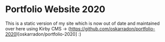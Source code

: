 # Portfolio Website 2020

This is a static version of my site which is now out of date and maintained over here using Kirby CMS -> (https://github.com/oskarradon/portfolio-2020)[oskarradon/portfolio-2020] :)
